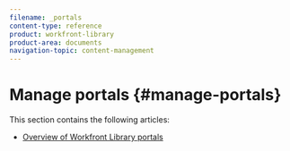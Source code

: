 ```yaml
---
filename: _portals
content-type: reference
product: workfront-library
product-area: documents
navigation-topic: content-management
---
```




# Manage portals {#manage-portals}

This section contains the following articles:



* [Overview of Workfront Library portals](portals-overview.md) 


